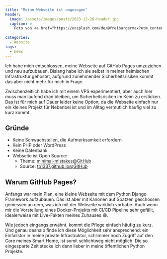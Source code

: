 ```yaml
---
title: "Meine Webseite ist umgezogen"
header:
  image: /assets/images/posts/2023-12-26-header.jpg
  caption: >
    Foto von <a href="https://unsplash.com/de/@freiburgermax?utm_content=creditCopyText&utm_medium=referral&utm_source=unsplash">Max Langelott</a> auf <a href="https://unsplash.com/de/fotos/silhouette-von-kranwagen-d3_cFMe97Ec?utm_content=creditCopyText&utm_medium=referral&utm_source=unsplash">Unsplash</a>
  
categories:
  - Website
tags:
  - news
---
```


Ich habe mich entschlossen, meine Webseite auf GitHub Pages umzuziehen und neu aufzubauen. Bislang habe ich sie selbst in meiner heimischen Infrastruktur gehostet, aufgrund zunehmender Sicherheitsrisiken kommt das aber nicht mehr für mich in Frage. 

Zwischenzeitlich habe ich mit einem VPS experimentiert, aber auch hier muss man laufend dran bleiben, um Sicherheitsrisiken im Keim zu ersticken. Das ist für mich auf Dauer leider keine Option, da die Webseite einfach nur ein kleines Projekt für Nebenbei ist und im Alltag vermutlich häufig viel zu kurz kommt.

## Gründe

- Keine Schwachstellen, die Aufmerksamkeit erfordern
- Kein PHP oder WordPress
- Keine Datenbank
- Webseite ist Open Source:
  - Theme: [minimal-mistakes@GitHub](https://github.com/mmistakes/minimal-mistakes)
  - Source: [tb1337.github.io@GitHub](https://github.com/tb1337/tb1337.github.io)

## Warum GitHub Pages?

Anfangs war mein Plan, eine kleine Webseite mit dem Python Django Framework aufzubauen. Das ist aber mit Kanonen auf Spatzen geschossen gemessen an dem, was ich mit der Webseite wirklich vorhabe. Auch wenn mir die Vorstellung eines Docker-Projekts mit CI/CD Pipeline sehr gefällt, idealerweise mit Live-Fakten meines Zuhauses :smile:.

Wie jedoch eingangs erwähnt, kommt die Pflege einfach häufig zu kurz. Und genau deshalb finde ich diese Möglichkeit sehr ansprechend: ein Einfallstor in meine private Infrastruktur, schlimmer noch Zugriff auf den Core meines Smart Home, ist somit schlichtweg nicht möglich. Die so eingesparte Zeit stecke ich dann lieber in meine öffentlichen Python Projekte.